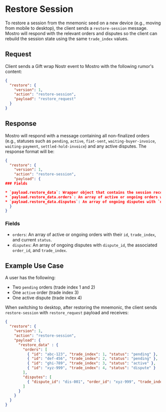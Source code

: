 # Restore Session

To restore a session from the mnemonic seed on a new device (e.g., moving from mobile to desktop), the client sends a `restore-session` message. Mostro will respond with the relevant orders and disputes so the client can rebuild the session state using the same `trade_index` values.

## Request

Client sends a Gift wrap Nostr event to Mostro with the following rumor's content:

```json
{
  "restore": {
    "version": 1,
    "action": "restore-session",
    "payload": "restore_request"
  }
}
```

## Response

Mostro will respond with a message containing all non-finalized orders (e.g., statuses such as `pending`, `active`, `fiat-sent`, `waiting-buyer-invoice`, `waiting-payment`, `settled-hold-invoice`) and any active disputes. The response format will be:

```json
{
  "restore": {
    "version": 1,
    "action": "restore-session",
    "payload": {
### Fields

* `payload.restore_data`: Wrapper object that contains the session recovery data.
* `payload.restore_data.orders`: An array of active or ongoing orders with their `id`, `trade_index`, and current `status`.
* `payload.restore_data.disputes`: An array of ongoing disputes with `dispute_id`, the associated `order_id`, and `trade_index`.
  }
}
```

### Fields

* `orders`: An array of active or ongoing orders with their `id`, `trade_index`, and current `status`.
* `disputes`: An array of ongoing disputes with `dispute_id`, the associated `order_id`, and `trade_index`.

## Example Use Case

A user has the following:

* Two `pending` orders (trade index 1 and 2)
* One `active` order (trade index 3)
* One active dispute (trade index 4)

When switching to desktop, after restoring the mnemonic, the client sends `restore-session` with `restore_request` payload and receives:

```json
{
  "restore": {
    "version": 1,
    "action": "restore-session",
    "payload": {
      "restore_data" : {
        "orders": [
          { "id": "abc-123", "trade_index": 1, "status": "pending" },
          { "id": "def-456", "trade_index": 2, "status": "pending" },
          { "id": "ghi-789", "trade_index": 3, "status": "active" },
          { "id": "xyz-999", "trade_index": 4, "status": "dispute" }
        ],
        "disputes": [
          { "dispute_id": "dis-001", "order_id": "xyz-999", "trade_index": 4, "status": "initiated" }
        ]
      }
    }
  }
}
```

